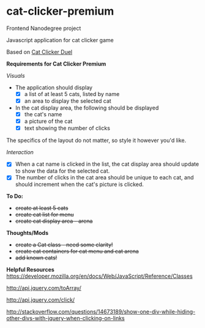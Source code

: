 # cat-clicker-premium

Frontend Nanodegree project

Javascript application for cat clicker game

Based on [Cat Clicker Duel](https://github.com/cajoue/cat-clicker-duel) 

**Requirements for Cat Clicker Premium**

_Visuals_

* The application should display
    - [x] a list of at least 5 cats, listed by name
    - [x] an area to display the selected cat
* In the cat display area, the following should be displayed
    - [x] the cat's name
    - [x] a picture of the cat
    - [x] text showing the number of clicks

The specifics of the layout do not matter, so style it however you'd like.

_Interaction_

* [x] When a cat name is clicked in the list, the cat display area should update to show the data for the selected cat.
* [x] The number of clicks in the cat area should be unique to each cat, and should increment when the cat's picture is clicked.

**To Do:**
* <del>create at least 5 cats</del>
* <del>create cat list for menu</del>
* <del>create cat display area - arena</del>

**Thoughts/Mods**
* <del>create a Cat class - need some clarity!</del>
* <del>create cat containers for cat menu and cat arena</del>
* <del>add known cats!</del>

**Helpful Resources**
https://developer.mozilla.org/en/docs/Web/JavaScript/Reference/Classes

http://api.jquery.com/toArray/

http://api.jquery.com/click/

http://stackoverflow.com/questions/14673189/show-one-div-while-hiding-other-divs-with-jquery-when-clicking-on-links

